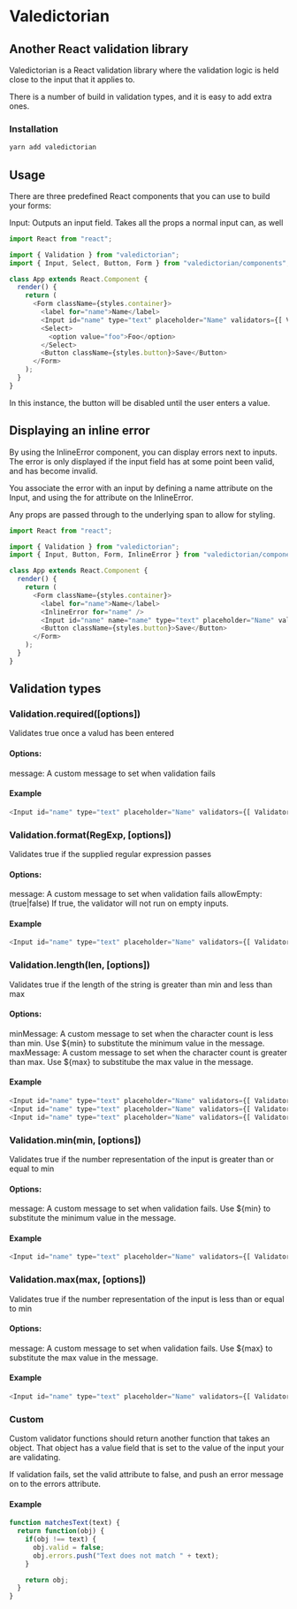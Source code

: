 # Valedictorian
## Another React validation library

Valedictorian is a React validation library where the validation logic is held close to the input that it applies to.

There is a number of build in validation types, and it is easy to add extra ones.

### Installation
```bash
yarn add valedictorian
```

## Usage

There are three predefined React components that you can use to build your forms:

Input: Outputs an input field. Takes all the props a normal input can, as well

```javascript
import React from "react";

import { Validation } from "valedictorian";
import { Input, Select, Button, Form } from "valedictorian/components";

class App extends React.Component {
  render() {
    return (
      <Form className={styles.container}>
        <label for="name">Name</label>
        <Input id="name" type="text" placeholder="Name" validators={[ Validation.required() ]} />
        <Select>
          <option value="foo">Foo</option>
        </Select>
        <Button className={styles.button}>Save</Button>
      </Form>
    );
  }
}
```

In this instance, the button will be disabled until the user enters a value.

## Displaying an inline error

By using the InlineError component, you can display errors next to inputs. The error is only displayed if the input field has at some point been valid, and has become invalid.

You associate the error with an input by defining a name attribute on the Input, and using the for attribute on the InlineError.

Any props are passed through to the underlying span to allow for styling.

```javascript
import React from "react";

import { Validation } from "valedictorian";
import { Input, Button, Form, InlineError } from "valedictorian/components";

class App extends React.Component {
  render() {
    return (
      <Form className={styles.container}>
        <label for="name">Name</label>
        <InlineError for="name" />
        <Input id="name" name="name" type="text" placeholder="Name" validators={[ Validation.required() ]} />
        <Button className={styles.button}>Save</Button>
      </Form>
    );
  }
}
```

## Validation types

### Validation.required([options])

Validates true once a valud has been entered

#### Options:

message: A custom message to set when validation fails

#### Example

```javascript
<Input id="name" type="text" placeholder="Name" validators={[ Validator.required() ]} />
```

### Validation.format(RegExp, [options])

Validates true if the supplied regular expression passes

#### Options:

message: A custom message to set when validation fails
allowEmpty: (true|false) If true, the validator will not run on empty inputs.

#### Example

```javascript
<Input id="name" type="text" placeholder="Name" validators={[ Validator.format(/[a-z]+/) ]} />
```

### Validation.length(len, [options])

Validates true if the length of the string is greater than min and less than max

#### Options:

minMessage: A custom message to set when the character count is less than min. Use ${min} to substitute the minimum value in the message.
maxMessage: A custom message to set when the character count is greater than max. Use ${max} to substitube the max value in the message.

#### Example

```javascript
<Input id="name" type="text" placeholder="Name" validators={[ Validator.length({ min: 5 }) ]} />
<Input id="name" type="text" placeholder="Name" validators={[ Validator.length({ max: 5 }) ]} />
<Input id="name" type="text" placeholder="Name" validators={[ Validator.length({ min: 3, max: 5 }) ]} />
```

### Validation.min(min, [options])

Validates true if the number representation of the input is greater than or equal to min

#### Options:

message: A custom message to set when validation fails. Use ${min} to substitute the minimum value in the message.

#### Example

```javascript
<Input id="name" type="text" placeholder="Name" validators={[ Validator.min(5) ]} />
```

### Validation.max(max, [options])

Validates true if the number representation of the input is less than or equal to min

#### Options:

message: A custom message to set when validation fails. Use ${max} to substitute the max value in the message.

#### Example

```javascript
<Input id="name" type="text" placeholder="Name" validators={[ Validator.max(5) ]} />
```

### Custom

Custom validator functions should return another function that takes an object. That object
has a value field that is set to the value of the input your are validating.

If validation fails, set the valid attribute to false, and push an error message on to the errors attribute.

#### Example

```javascript
function matchesText(text) {
  return function(obj) {
    if(obj !== text) {
      obj.valid = false;
      obj.errors.push("Text does not match " + text);
    }

    return obj;
  }
}
```
